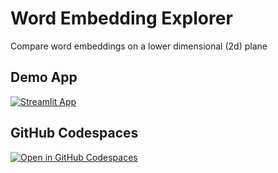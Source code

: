 # Word Embedding Explorer

Compare word embeddings on a lower dimensional (2d) plane

## Demo App

[![Streamlit App](https://static.streamlit.io/badges/streamlit_badge_black_white.svg)](https://vector-embedding-explorer.streamlit.app)

## GitHub Codespaces

[![Open in GitHub Codespaces](https://github.com/codespaces/badge.svg)](https://codespaces.new/bartolomej/vector-embedding-explorer?quickstart=1)